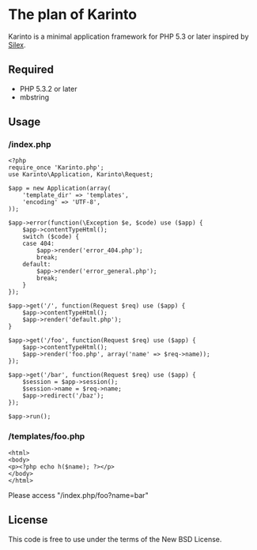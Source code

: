 # The plan of Karinto

Karinto is a minimal application framework for PHP 5.3 or later inspired by [Silex](http://silex.sensiolabs.org/).

## Required

 * PHP 5.3.2 or later
 * mbstring

## Usage

### /index.php

    <?php
    require_once 'Karinto.php';
    use Karinto\Application, Karinto\Request;
    
    $app = new Application(array(
        'template_dir' => 'templates',
        'encoding' => 'UTF-8',
    ));
    
    $app->error(function(\Exception $e, $code) use ($app) {
        $app->contentTypeHtml();
        switch ($code) {
        case 404:
            $app->render('error_404.php');
            break;
        default:
            $app->render('error_general.php');
            break;
        }
    });
    
    $app->get('/', function(Request $req) use ($app) {
        $app->contentTypeHtml();
        $app->render('default.php');
    }
    
    $app->get('/foo', function(Request $req) use ($app) {
        $app->contentTypeHtml();
        $app->render('foo.php', array('name' => $req->name));
    });
    
    $app->get('/bar', function(Request $req) use ($app) {
        $session = $app->session();
        $session->name = $req->name;
        $app->redirect('/baz');
    });
    
    $app->run();

### /templates/foo.php

    <html>
    <body>
    <p><?php echo h($name); ?></p>
    </body>
    </html>

Please access "/index.php/foo?name=bar"

## License

This code is free to use under the terms of the New BSD License.

